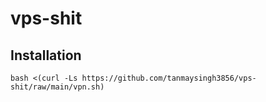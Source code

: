 # vps-shit

## Installation
```
bash <(curl -Ls https://github.com/tanmaysingh3856/vps-shit/raw/main/vpn.sh)
```